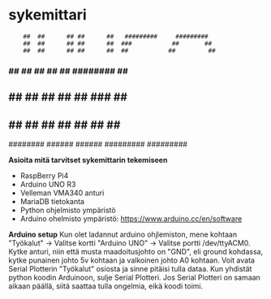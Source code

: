 # sykemittari

        ##  ##      ## ##      ##   #########     #########
        ##  ##      ## ##      ##  ###           ##       ##
        ##  ##      ## ##      ##  ##           ##         ##
###     ##  ##      ## ##      ##   ########    ##         ##
 ##     ##  ##      ## ##      ##         ###   ##         ##
 ##     ##   ##    ##   ##    ##           ##    ##       ##
  ########    ######     ######    #########      #########
 
**Asioita mitä tarvitset sykemittarin tekemiseen**
  - RaspBerry Pi4
  - Arduino UNO R3
  - Velleman VMA340 anturi
  - MariaDB tietokanta
  - Python ohjelmisto ympäristö
  - Arduino ohelmisto ympäristö: https://www.arduino.cc/en/software

**Arduino setup**
Kun olet ladannut arduino ohjlemiston, mene kohtaan "Työkalut" -> Valitse kortti "Arduino UNO" -> Valitse portti /dev/ttyACM0. Kytke anturi, niin että musta maadoitusjohto on "GND", eli ground kohdassa, kytke punainen johto 5v kohtaan ja valkoinen johto A0 kohtaan. Voit avata Serial Plotterin "Työkalut" osiosta ja sinne pitäisi tulla dataa. Kun yhdistät python koodin Arduinoon, sulje Serial Plotteri. Jos Serial Plotteri on samaan aikaan päällä, siitä saattaa tulla ongelmia, eikä koodi toimi.

